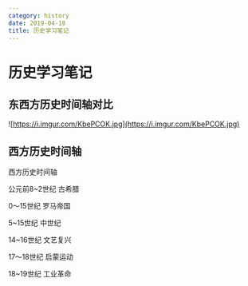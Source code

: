 ```yaml
---
category: history
date: 2019-04-18
title: 历史学习笔记
---
```

# 历史学习笔记

## 东西方历史时间轴对比

![https://i.imgur.com/KbePCOK.jpg](https://i.imgur.com/KbePCOK.jpg)



## 西方历史时间轴

西方历史时间轴

公元前8~2世纪 古希腊

0～15世纪 罗马帝国

5~15世纪 中世纪

14~16世纪 文艺复兴

17～18世纪 启蒙运动

18~19世纪 工业革命